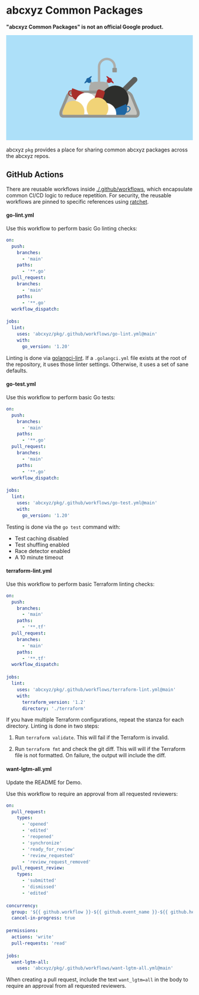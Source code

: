 # abcxyz Common Packages

**"abcxyz Common Packages" is not an official Google product.**

![Kitchen Sink](./docs/sink.svg)

abcxyz `pkg` provides a place for sharing common abcxyz packages across the
abcxyz repos.


## GitHub Actions

There are reusable workflows inside [./.github/workflows](.github/workflows),
which encapsulate common CI/CD logic to reduce repetition. For security, the
reusable workflows are pinned to specific references using
[ratchet](https://github.com/sethvargo/ratchet).


#### go-lint.yml

Use this workflow to perform basic Go linting checks:

```yaml
on:
  push:
    branches:
      - 'main'
    paths:
      - '**.go'
  pull_request:
    branches:
      - 'main'
    paths:
      - '**.go'
  workflow_dispatch:

jobs:
  lint:
    uses: 'abcxyz/pkg/.github/workflows/go-lint.yml@main'
    with:
      go_version: '1.20'
```

Linting is done via [golangci-lint](https://golangci-lint.run/). If a
`.golangci.yml` file exists at the root of the repository, it uses those linter
settings. Otherwise, it uses a set of sane defaults.


#### go-test.yml

Use this workflow to perform basic Go tests:

```yaml
on:
  push:
    branches:
      - 'main'
    paths:
      - '**.go'
  pull_request:
    branches:
      - 'main'
    paths:
      - '**.go'
  workflow_dispatch:

jobs:
  lint:
    uses: 'abcxyz/pkg/.github/workflows/go-test.yml@main'
    with:
      go_version: '1.20'
```

Testing is done via the `go test` command with:

-   Test caching disabled
-   Test shuffling enabled
-   Race detector enabled
-   A 10 minute timeout


#### terraform-lint.yml

Use this workflow to perform basic Terraform linting checks:

```yaml
on:
  push:
    branches:
      - 'main'
    paths:
      - '**.tf'
  pull_request:
    branches:
      - 'main'
    paths:
      - '**.tf'
  workflow_dispatch:

jobs:
  lint:
    uses: 'abcxyz/pkg/.github/workflows/terraform-lint.yml@main'
    with:
      terraform_version: '1.2'
      directory: './terraform'
```

If you have multiple Terraform configurations, repeat the stanza for each
directory. Linting is done in two steps:

1.  Run `terraform validate`. This will fail if the Terraform is invalid.

1.  Run `terraform fmt` and check the git diff. This will will if the Terraform
    file is not formatted. On failure, the output will include the diff.

#### want-lgtm-all.yml

Update the README for Demo.

Use this workflow to require an approval from all requested reviewers:

```yaml
on:
  pull_request:
    types:
      - 'opened'
      - 'edited'
      - 'reopened'
      - 'synchronize'
      - 'ready_for_review'
      - 'review_requested'
      - 'review_request_removed'
  pull_request_review:
    types:
      - 'submitted'
      - 'dismissed'
      - 'edited'

concurrency:
  group: '${{ github.workflow }}-${{ github.event_name }}-${{ github.head_ref || github.ref }}'
  cancel-in-progress: true

permissions:
  actions: 'write'
  pull-requests: 'read'

jobs:
  want-lgtm-all:
    uses: 'abcxyz/pkg/.github/workflows/want-lgtm-all.yml@main'
```

When creating a pull request, include the text `want_lgtm=all` in the body to require an approval from all requested reviewers.
